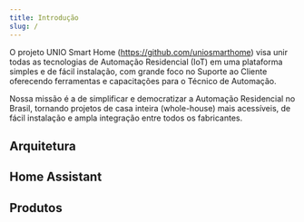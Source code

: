 ```yaml
---
title: Introdução
slug: /
---
```


O projeto UNIO Smart Home (https://github.com/uniosmarthome) visa unir todas as tecnologias de Automação Residencial (IoT) em uma plataforma simples e de fácil instalação, com grande foco no Suporte ao Cliente oferecendo ferramentas e capacitações para o Técnico de Automação.

Nossa missão é a de simplificar e democratizar a Automação Residencial no Brasil, tornando projetos de casa inteira (whole-house) mais acessíveis, de fácil instalação e ampla integração entre todos os fabricantes.


## Arquitetura

## Home Assistant

## Produtos




